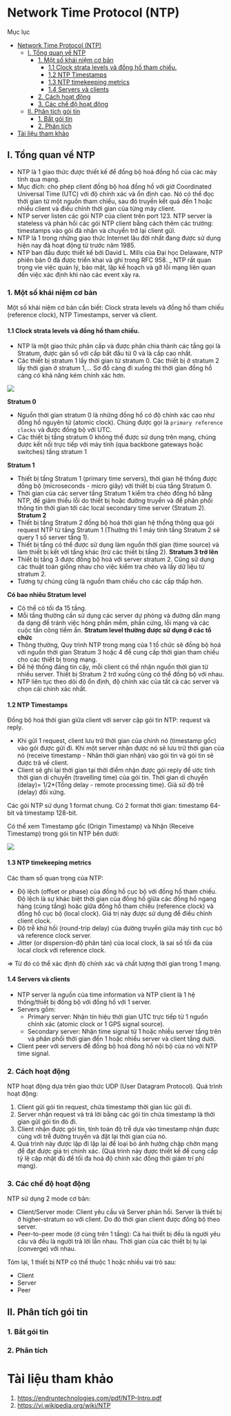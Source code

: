 # Network Time Protocol (NTP)

Mục lục
- [Network Time Protocol (NTP)](#network-time-protocol-ntp)
  - [I. Tổng quan về NTP](#i-tổng-quan-về-ntp)
    - [1. Một số khái niệm cơ bản](#1-một-số-khái-niệm-cơ-bản)
      - [1.1 Clock strata levels và đồng hồ tham chiếu.](#11-clock-strata-levels-và-đồng-hồ-tham-chiếu)
      - [1.2 NTP Timestamps](#12-ntp-timestamps)
      - [1.3 NTP timekeeping metrics](#13-ntp-timekeeping-metrics)
      - [1.4 Servers và clients](#14-servers-và-clients)
    - [2. Cách hoạt động](#2-cách-hoạt-động)
    - [3. Các chế độ hoạt động](#3-các-chế-độ-hoạt-động)
  - [II. Phân tích gói tin](#ii-phân-tích-gói-tin)
    - [1. Bắt gói tin](#1-bắt-gói-tin)
    - [2. Phân tích](#2-phân-tích)
- [Tài liệu tham khảo](#tài-liệu-tham-khảo)

## I. Tổng quan về NTP
- NTP là 1 giao thức được thiết kế để đồng bộ hoá đồng hồ của các máy tính qua mạng.
- Mục đích: cho phép client đồng bộ hoá đồng hồ với giờ Coordinated Universal Time (UTC) với độ chính xác và ổn định cao. Nó có thể đọc thời gian từ một nguồn tham chiếu, sau đó truyền kết quả đến 1 hoặc nhiều client và điều chỉnh thời gian của từng máy client.
- NTP server listen các gói NTP của client trên port 123. NTP server là stateless và phản hồi các gói NTP client bằng cách thêm các trường: timestamps vào gói đã nhận và chuyển trở lại client gửi.
- NTP là 1 trong những giao thức Internet lâu đời nhất đang được sử dụng hiện nay đã hoạt động từ trước năm 1985.
- NTP ban đầu được thiết kế bởi David L. Mills của Đại học Delaware, NTP phiên bản 0 đã được triển khai và ghi trong RFC 958.
_ NTP rất quan trọng vìe việc quản lý, bảo mật, lập kế hoạch và gỡ lỗi mạng liên quan đến việc xác định khi nào các event xảy ra.
### 1. Một số khái niệm cơ bản
Một số khái niệm cơ bản cần biết: Clock strata levels và đồng hồ tham chiếu (reference clock), NTP Timestamps, server và client.
#### 1.1 Clock strata levels và đồng hồ tham chiếu.
- NTP là một giao thức phân cấp và được phân chia thành các tầng gọi là Stratum, được gán số với cấp bắt đầu từ 0 và là cấp cao nhất.
- Các thiết bị stratum 1  lấy thời gian từ stratum 0. Các thiết bị ở stratum 2 lấy thời gian ở stratum 1,... Sơ đồ càng đi xuống thì thời gian đồng hồ càng có khả năng kém chính xác hơn.

![](./image/NTPstratum.png)

**Stratum 0**
- Nguồn thời gian stratum 0 là những đồng hồ có độ chính xác cao như đồng hồ nguyên tử (atomic clock). Chúng được gọi là `primary reference clocks` và được đồng bộ với UTC.
- Các thiết bị tầng stratum 0 không thể được sử dụng trên mạng, chúng được kết nối trực tiếp với máy tính (qua backbone gateways hoặc switches) tầng stratum 1

**Stratum 1**
- Thiết bị tầng Stratum 1 (primary time servers), thời gian hệ thống được đồng bộ (microseconds - micro giây) với thiết bị của tầng Stratum 0.
- Thời gian của các server tầng Stratum 1 kiểm tra chéo đồng hồ bằng NTP, để giảm thiểu lỗi do thiết bị hoặc đường truyền và để phân phối thông tin thời gian tới các local secondary time server (Stratum 2).
**Stratum 2**
- Thiết bị tầng Stratum 2 đồng bộ hoá thời gian hệ thống thông qua gói request NTP từ tầng Stratum 1 (Thường thì 1 máy tính tầng Stratum 2 sẽ query 1 số server tầng 1).
- Thiết bị tầng có thể được sử dụng làm nguồn thời gian (time source)  và làm thiết bị kết với tầng khác (trừ các thiết bị tầng 2).
**Stratum 3 trở lên**
- Thiết bị tầng 3 được đồng bộ hoá với server stratum 2. Cũng sử dụng các thuật toán giống nhau cho việc kiểm tra chéo và lấy dữ liệu từ stratum 2.
- Tương tự chúng cũng là nguồn tham chiếu cho các cấp thấp hơn.

**Có bao nhiêu Stratum level**
- Có thể có tối đa 15 tầng.
- Mỗi tầng thường cần sử dụng các server dự phòng và đường dẫn mạng đa dạng để tránh việc hỏng phần mềm, phần cứng, lỗi mạng và các cuộc tấn công tiềm ẩn.
**Stratum level thường được sử dụng ở các tổ chức**
- Thông thường, Quy trình NTP trong mạng của 1 tổ chức sẽ đồng bộ hoá với nguồn thời gian Stratum 3 hoặc 4 để cung cấp thời gian tham chiếu cho các thiết bị trong mạng.
- Để hệ thống đáng tin cậy, mỗi client có thể nhận nguồn thời gian từ nhiều server. Thiết bị Stratum 2 trở xuống cũng có thể đồng bộ với nhau.
- NTP liên tục theo dõi độ ổn định, độ chính xác của tất cả các server và chọn cái chính xác nhất.

#### 1.2 NTP Timestamps
Đồng bộ hoá thời gian giữa client với server cặp gói tin NTP: request và reply.
- Khi gửi 1 request, client lưu trữ thời gian của chính nó (timestamp gốc) vào gói được gửi đi. Khi một server nhận được nó sẽ lưu trữ thời gian của nó (receive timestamp - Nhãn thời gian nhận) vào gói tin và gói tin sẽ được trả về client.
- Client sẽ ghi lại thời gian tại thời điểm nhận được gói reply để ước tính thời gian di chuyển (travelling time) của gói tin. Thời gian di chuyển (delay)= 1/2*(Tổng delay - remote processing time). Giả sử độ trễ (delay) đối xứng.

Các gói NTP sử dụng 1 format chung. Có 2 format thời gian: timestamp 64-bit và timestamp 128-bit.

Có thể xem Timestamp gốc (Origin Timestamp) và Nhận (Receive Timestamp) trong gói tin NTP bên dưới:

![](./image/cautrucgoitin.png)

#### 1.3 NTP timekeeping metrics
Các tham số quan trọng của NTP:
- Độ lệch (offset or phase) của đồng hồ cục bộ với đồng hồ tham chiếu. Độ lệch là sự khác biệt thời gian của đồng hồ giữa các đồng hồ ngang hàng (cùng tầng) hoặc giữa đồng hồ tham chiếu (reference clock) và đồng hồ cục bộ (local clock). Giá trị này được sử dụng để điều chỉnh client clock.
- Độ trễ khứ hồi (round-trip delay) của đường truyền giữa máy tính cục bộ và reference clock server.
- Jitter (or dispersion-độ phân tán) của local clock, là sai số tối đa của local clock với reference clock.

=> Từ đó có thể xác định độ chính xác và chất lượng thời gian trong 1 mạng.

#### 1.4 Servers và clients

- NTP server là nguồn của time information và NTP client là 1 hệ thống/thiết bị đồng bộ với đồng hồ với 1 server.
- Servers gồm:
  - Primary server: Nhận tín hiệu thời gian UTC trực tiếp từ 1 nguồn chính xác (atomic clock or 1 GPS signal source).
  - Secondary server: Nhận time signal từ 1 hoặc nhiều server tầng trên và phân phối thời gian đến 1 hoặc nhiều server và client tầng dưới.
- Client peer với servers để đồng bộ hoá đòng hồ nội bộ của nó với NTP time signal.
   
### 2. Cách hoạt động
NTP hoạt động dựa trên giao thức UDP (User Datagram Protocol).
Quá trình hoạt động:
1. Client gửi gói tin request, chứa timestamp thời gian lúc gửi đi.
2. Server nhận request và trả lời bằng các gói tin chứa timestamp là thời gian gửi gói tin đó đi.
3. Client nhận được gói tin, tính toán độ trễ dựa vào timestamp nhận được cùng với trễ đường truyền và đặt lại thời gian của nó.
4. Quá trình này được lặp đi lặp lại để loại bỏ ảnh hưởng chập chờn mạng để đạt được giá trị  chính xác. (Quá trình này được thiết kế để cung cấp tỷ lệ cập nhật đủ để tối đa hoá độ chính xác đồng thời giảm trí phí mạng).
### 3. Các chế độ hoạt động
NTP sử dụng 2 mode cơ bản:
- Client/Server mode: Client yêu cầu và Server phản hồi. Server là thiết bị ở higher-stratum so với client. Do đó thời gian client được đồng bộ theo server.
- Peer-to-peer mode (ở cùng trên 1 tầng):  Cả hai thiết bị đều là người yêu câu và đều là người trả lời lẫn nhau. Thời gian của các thiết bị tụ lại (converge) với nhau.

Tóm lại, 1 thiết bị NTP có thể thuộc 1 hoặc nhiều vai trò sau:
- Client
- Server
- Peer

## II. Phân tích gói tin
### 1. Bắt gói tin

### 2. Phân tích

# Tài liệu tham khảo

1. https://endruntechnologies.com/pdf/NTP-Intro.pdf
2. https://vi.wikipedia.org/wiki/NTP